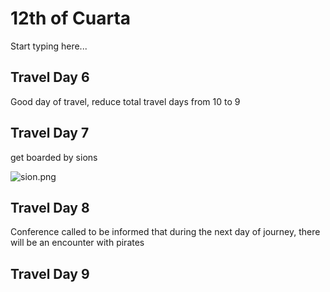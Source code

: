 # 12th of Cuarta

Start typing here...

## Travel Day 6

Good day of travel, reduce total travel days from 10 to 9

## Travel Day 7

get boarded by sions

![sion.png](sion.png)

## Travel Day 8

Conference called to be informed that during the next day of journey, there will be an encounter with pirates

## Travel Day 9

